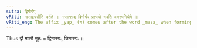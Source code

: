 ```yaml
---
sutra: द्विगोर्यप्
vRtti: मासाद्वयसीति वर्तते । मासान्ताद् द्विगोर्यप् प्रत्ययो भवति वयस्यभिधेये ॥
vRtti_eng: The affix _yap_ (य) comes after the word _masa_ when forming a _Dvigu_ compound; and meaning \"age\".
---
```

Thus द्वौ मासौ भूतः = द्विमास्यः, त्रिमास्यः ॥
